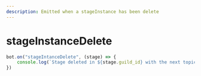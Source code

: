 ```yaml
---
description: Emitted when a stageInstance has been delete
---
```


# stageInstanceDelete

```javascript
bot.on("stageIntanceDelete", (stage) => {
    console.log(`Stage deleted in ${stage.guild_id} with the next topic : ${stage.topic}`)
})
```
